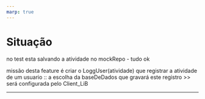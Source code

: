 ```yaml
---
marp: true
---
```


# Situação
no test esta salvando a atividade no mockRepo - tudo ok

missão desta feature é criar o LoggUser(atividade) que registrar a atividade de um usuario :: a  escolha da baseDeDados que gravará este registro >> será configurada pelo Client_LiB

---
